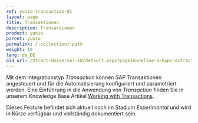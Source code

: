 ```yaml
---
ref: yunio-transaction-01
layout: page
title: Transaktionen
description: Transaktionen
product: yunio
parent: yunio
permalink: /:collection/:path
weight: 19
lang: de_DE
old_url: /Xtract-Universal-EN/default.aspx?pageid=define-a-bapi-extraction
---
```


Mit dem Integrationstyp *Transaction* können SAP Transaktionen angesteuert und für die Automatisierung konfiguriert und parametriert werden.
Eine Einführung in die Anwendung von *Transaction* finden Sie in unserem Knowledge Base Artikel [Working with Transactions](https://kb.theobald-software.com/yunio/working-with-transactions). 

Dieses Feature befindet sich aktuell noch im Stadium *Experimental* und wird in Kürze verfügbar und vollständig dokumentiert sein.
 